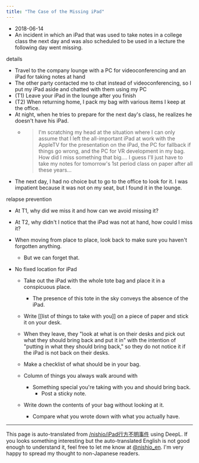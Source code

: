 ```yaml
---
title: "The Case of the Missing iPad"
---
```


- 2018-06-14
- An incident in which an iPad that was used to take notes in a college class the next day and was also scheduled to be used in a lecture the following day went missing.

details
- Travel to the company lounge with a PC for videoconferencing and an iPad for taking notes at hand
- The other party contacted me to chat instead of videoconferencing, so I put my iPad aside and chatted with them using my PC
- (T1) Leave your iPad in the lounge after you finish
- (T2) When returning home, I pack my bag with various items I keep at the office.
- At night, when he tries to prepare for the next day's class, he realizes he doesn't have his iPad.
    - > I'm scratching my head at the situation where I can only assume that I left the all-important iPad at work with the AppleTV for the presentation on the iPad, the PC for fallback if things go wrong, and the PC for VR development in my bag. How did I miss something that big.... I guess I'll just have to take my notes for tomorrow's 1st period class on paper after all these years...
- The next day, I had no choice but to go to the office to look for it. I was impatient because it was not on my seat, but I found it in the lounge.

relapse prevention
- At T1, why did we miss it and how can we avoid missing it?
- At T2, why didn't I notice that the iPad was not at hand, how could I miss it?

- When moving from place to place, look back to make sure you haven't forgotten anything.
    - But we can forget that.

- No fixed location for iPad
    - Take out the iPad with the whole tote bag and place it in a conspicuous place.
        - The presence of this tote in the sky conveys the absence of the iPad.

    - Write [[list of things to take with you]] on a piece of paper and stick it on your desk.
    - When they leave, they "look at what is on their desks and pick out what they should bring back and put it in" with the intention of "putting in what they should bring back," so they do not notice it if the iPad is not back on their desks.
    - Make a checklist of what should be in your bag.

    - Column of things you always walk around with
        - Something special you're taking with you and should bring back.
            - Post a sticky note.

    - Write down the contents of your bag without looking at it.
        - Compare what you wrote down with what you actually have.



---
This page is auto-translated from [/nishio/iPad行方不明事件](https://scrapbox.io/nishio/iPad行方不明事件) using DeepL. If you looks something interesting but the auto-translated English is not good enough to understand it, feel free to let me know at [@nishio_en](https://twitter.com/nishio_en). I'm very happy to spread my thought to non-Japanese readers.